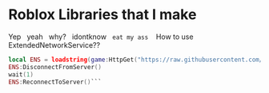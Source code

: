 # Roblox Libraries that I make
Yep
&nbsp;
yeah
&nbsp;
why?
&nbsp;
idontknow
&nbsp;
```eat my ass```
&nbsp;&nbsp;
How to use ExtendedNetworkService??
&nbsp;
```lua
local ENS = loadstring(game:HttpGet("https://raw.githubusercontent.com/tonumber/Roblox-Libraries/main/network/ExtendedNetworkService.lua"))();
ENS:DisconnectFromServer()
wait(1)
ENS:ReconnectToServer()```
